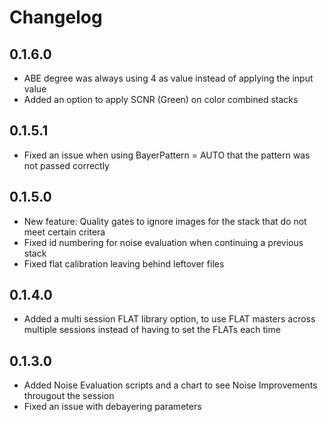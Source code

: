 ﻿# Changelog

## 0.1.6.0
- ABE degree was always using 4 as value instead of applying the input value
- Added an option to apply SCNR (Green) on color combined stacks

## 0.1.5.1
- Fixed an issue when using BayerPattern = AUTO that the pattern was not passed correctly

## 0.1.5.0
- New feature: Quality gates to ignore images for the stack that do not meet certain critera
- Fixed id numbering for noise evaluation when continuing a previous stack
- Fixed flat calibration leaving behind leftover files

## 0.1.4.0
- Added a multi session FLAT library option, to use FLAT masters across multiple sessions instead of having to set the FLATs each time

## 0.1.3.0
- Added Noise Evaluation scripts and a chart to see Noise Improvements througout the session
- Fixed an issue with debayering parameters